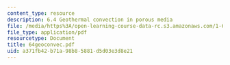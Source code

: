 ```yaml
---
content_type: resource
description: 6.4 Geothermal convection in porous media
file: /media/https%3A/open-learning-course-data-rc.s3.amazonaws.com/1-63-advanced-fluid-dynamics-of-the-environment-fall-2002/a371fb42b71a98b85881d5d03e3d8e21_64geoconvec.pdf
file_type: application/pdf
resourcetype: Document
title: 64geoconvec.pdf
uid: a371fb42-b71a-98b8-5881-d5d03e3d8e21
---
```

